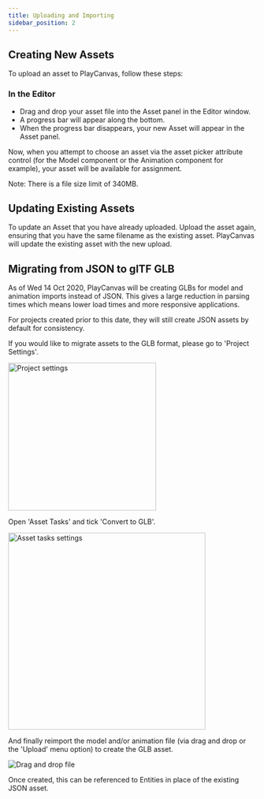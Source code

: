 ```yaml
---
title: Uploading and Importing
sidebar_position: 2
---
```


## Creating New Assets

To upload an asset to PlayCanvas, follow these steps:

### In the Editor

* Drag and drop your asset file into the Asset panel in the Editor window.
* A progress bar will appear along the bottom.
* When the progress bar disappears, your new Asset will appear in the Asset panel.

Now, when you attempt to choose an asset via the asset picker attribute control (for the Model component or the Animation component for example), your asset will be available for assignment.

Note: There is a file size limit of 340MB.

## Updating Existing Assets

To update an Asset that you have already uploaded. Upload the asset again, ensuring that you have the same filename as the existing asset. PlayCanvas will update the existing asset with the new upload.

## Migrating from JSON to glTF GLB

As of Wed 14 Oct 2020, PlayCanvas will be creating GLBs for model and animation imports instead of JSON. This gives a large reduction in parsing times which means lower load times and more responsive applications.

For projects created prior to this date, they will still create JSON assets by default for consistency.

If you would like to migrate assets to the GLB format, please go to 'Project Settings'.

<img loading="lazy" src="/images/user-manual/assets/importing/project-settings.png" alt="Project settings" width="300" />

Open 'Asset Tasks' and tick 'Convert to GLB'.

<img loading="lazy" src="/images/user-manual/assets/importing/asset-tasks.png" alt="Asset tasks settings" width="400" />

And finally reimport the model and/or animation file (via drag and drop or the 'Upload' menu option) to create the GLB asset.

<img loading="lazy" src="/images/user-manual/assets/importing/drag-and-drop.gif" alt="Drag and drop file" />

Once created, this can be referenced to Entities in place of the existing JSON asset.
